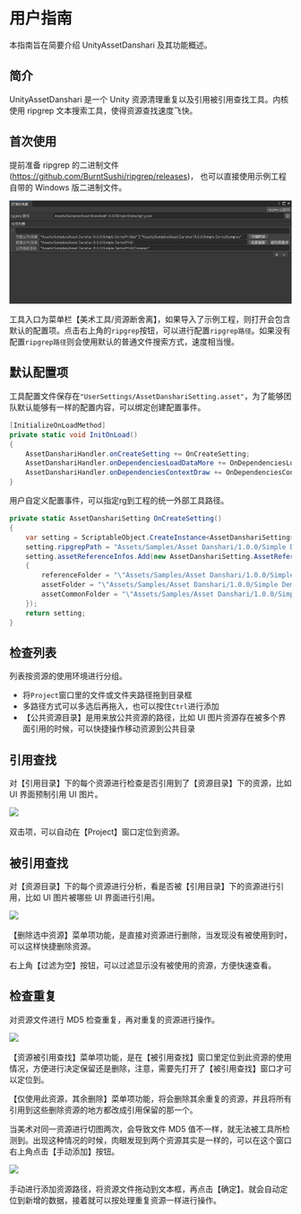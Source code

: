 # 用户指南

本指南旨在简要介绍 UnityAssetDanshari 及其功能概述。

## 简介

UnityAssetDanshari 是一个 Unity 资源清理重复以及引用被引用查找工具。内核使用 ripgrep 文本搜索工具，使得资源查找速度飞快。

## 首次使用

提前准备 ripgrep 的二进制文件(https://github.com/BurntSushi/ripgrep/releases)， 也可以直接使用示例工程自带的 Windows 版二进制文件。

![](./Images/MainWindows.png)

工具入口为菜单栏【美术工具/资源断舍离】，如果导入了示例工程，则打开会包含默认的配置项。点击右上角的`ripgrep`按钮，可以进行配置`ripgrep路径`。如果没有配置`ripgrep路径`则会使用默认的普通文件搜索方式，速度相当慢。

## 默认配置项

工具配置文件保存在`"UserSettings/AssetDanshariSetting.asset"`，为了能够团队默认能够有一样的配置内容，可以绑定创建配置事件。

```csharp
[InitializeOnLoadMethod]
private static void InitOnLoad()
{
    AssetDanshariHandler.onCreateSetting += OnCreateSetting;
    AssetDanshariHandler.onDependenciesLoadDataMore += OnDependenciesLoadDataMore;
    AssetDanshariHandler.onDependenciesContextDraw += OnDependenciesContextDraw;
}
```

用户自定义配置事件，可以指定rg到工程的统一外部工具路径。

```csharp
private static AssetDanshariSetting OnCreateSetting()
{
    var setting = ScriptableObject.CreateInstance<AssetDanshariSetting>();
    setting.ripgrepPath = "Assets/Samples/Asset Danshari/1.0.0/Simple Demo/rg/rg.exe";
    setting.assetReferenceInfos.Add(new AssetDanshariSetting.AssetReferenceInfo()
    {
        referenceFolder = "\"Assets/Samples/Asset Danshari/1.0.0/Simple Demo/Prefab\" || \"Assets/Samples/Asset Danshari/1.0.0/Simple Demo/Samples\"",
        assetFolder = "\"Assets/Samples/Asset Danshari/1.0.0/Simple Demo/PNG\"",
        assetCommonFolder = "\"Assets/Samples/Asset Danshari/1.0.0/Simple Demo/PNG/Common\""
    });
    return setting;
}
```

## 检查列表

列表按资源的使用环境进行分组。
- 将`Project`窗口里的文件或文件夹路径拖到目录框
- 多路径方式可以多选后再拖入，也可以按住`Ctrl`进行添加
- 【公共资源目录】是用来放公共资源的路径，比如 UI 图片资源存在被多个界面引用的时候，可以快捷操作移动资源到公共目录

## 引用查找

对【引用目录】下的每个资源进行检查是否引用到了【资源目录】下的资源，比如 UI 界面预制引用 UI 图片。

![](https://img-blog.csdnimg.cn/20181110160138165.png)

双击项，可以自动在【Project】窗口定位到资源。

## 被引用查找

对【资源目录】下的每个资源进行分析，看是否被【引用目录】下的资源进行引用，比如 UI 图片被哪些 UI 界面进行引用。

![](https://img-blog.csdnimg.cn/20181110160334244.png)

【删除选中资源】菜单项功能，是直接对资源进行删除，当发现没有被使用到时，可以这样快捷删除资源。

右上角【过滤为空】按钮，可以过滤显示没有被使用的资源，方便快速查看。

## 检查重复

对资源文件进行 MD5 检查重复，再对重复的资源进行操作。

![](https://img-blog.csdnimg.cn/20181110160230435.png)


【资源被引用查找】菜单项功能，是在【被引用查找】窗口里定位到此资源的使用情况，方便进行决定保留还是删除，注意，需要先打开了【被引用查找】窗口才可以定位到。

【仅使用此资源，其余删除】菜单项功能，将会删除其余重复的资源，并且将所有引用到这些删除资源的地方都改成引用保留的那一个。

当美术对同一资源进行切图两次，会导致文件 MD5 值不一样，就无法被工具所检测到。出现这种情况的时候，肉眼发现到两个资源其实是一样的，可以在这个窗口右上角点击【手动添加】按钮。

![](https://img-blog.csdnimg.cn/20181110160308811.png)

手动进行添加资源路径，将资源文件拖动到文本框，再点击【确定】。就会自动定位到新增的数据，接着就可以按处理重复资源一样进行操作。
